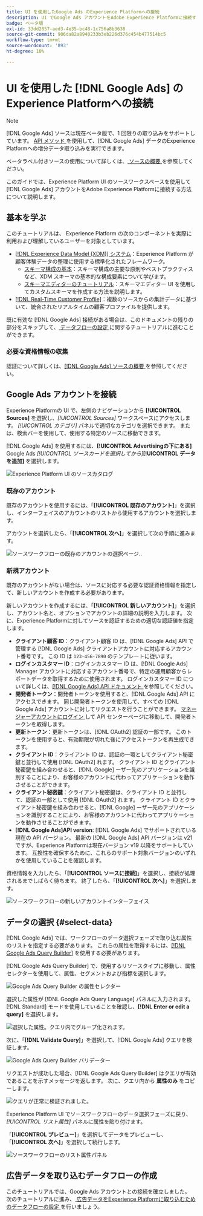```yaml
---
title: UI を使用したGoogle Ads のExperience Platformへの接続
description: UI でGoogle Ads アカウントをAdobe Experience Platformに接続する方法を説明します。
badge: ベータ版
exl-id: 33dd2857-aed3-4e35-bc48-1c756a8b3638
source-git-commit: 906da82a8940233b3eb226d376c454b477514bc5
workflow-type: tm+mt
source-wordcount: '893'
ht-degree: 10%

---
```


# UI を使用した [!DNL Google Ads] のExperience Platformへの接続

>[!NOTE]
>
> [!DNL Google Ads] ソースは現在ベータ版で、1 回限りの取り込みをサポートしています。 [API メソッド ](../../../api/create/advertising/ads.md) を使用して、[!DNL Google Ads] データのExperience Platformへの増分データ取り込みを実行できます。
>
>ベータラベル付きソースの使用について詳しくは、[ ソースの概要 ](../../../../home.md#terms-and-conditions) を参照してください。

このガイドでは、Experience Platform UI のソースワークスペースを使用して [!DNL Google Ads] アカウントをAdobe Experience Platformに接続する方法について説明します。

## 基本を学ぶ

このチュートリアルは、 Experience Platform の次のコンポーネントを実際に利用および理解しているユーザーを対象としています。

* [[!DNL Experience Data Model (XDM)] システム](../../../../../xdm/home.md)：Experience Platform が顧客体験データの整理に使用する標準化されたフレームワーク。
   * [スキーマ構成の基本](../../../../../xdm/schema/composition.md)：スキーマ構成の主要な原則やベストプラクティスなど、XDM スキーマの基本的な構成要素について学びます。
   * [スキーマエディターのチュートリアル](../../../../../xdm/tutorials/create-schema-ui.md)：スキーマエディター UI を使用してカスタムスキーマを作成する方法を説明します。
* [[!DNL Real-Time Customer Profile]](../../../../../profile/home.md)：複数のソースからの集計データに基づいて、統合されたリアルタイムの顧客プロファイルを提供します。

既に有効な [!DNL Google Ads] 接続がある場合は、このドキュメントの残りの部分をスキップして、[ データフローの設定 ](../../dataflow/advertising.md) に関するチュートリアルに進むことができます。

### 必要な資格情報の収集

認証について詳しくは、[[!DNL Google Ads]  ソースの概要 ](../../../../connectors/advertising/ads.md) を参照してください。

## Google Ads アカウントを接続

Experience Platformの UI で、左側のナビゲーションから **[!UICONTROL Sources]** を選択し、*[!UICONTROL Sources]* ワークスペースにアクセスします。 *[!UICONTROL カテゴリ]* パネルで適切なカテゴリを選択できます。 または、検索バーを使用して、使用する特定のソースに移動できます。

[!DNL Google Ads] を使用するには、**[!UICONTROL Advertisingの下にある]** Google Ads *[!UICONTROL ソースカードを選択してから]***[!UICONTROL データを追加]** を選択します。

![Experience Platform UI のソースカタログ ](../../../../images/tutorials/create/ads/catalog.png)

### 既存のアカウント

既存のアカウントを使用するには、「**[!UICONTROL 既存のアカウント]**」を選択し、インターフェイスのアカウントのリストから使用するアカウントを選択します。

アカウントを選択したら、「**[!UICONTROL 次へ]**」を選択して次の手順に進みます。

![ ソースワークフローの既存のアカウントの選択ページ ](../../../../images/tutorials/create/ads/existing.png)..

### 新規アカウント

既存のアカウントがない場合は、ソースに対応する必要な認証資格情報を指定して、新しいアカウントを作成する必要があります。

新しいアカウントを作成するには、「**[!UICONTROL 新しいアカウント]**」を選択し、アカウント名と、オプションでアカウントの詳細の説明を入力します。 次に、Experience Platformに対してソースを認証するための適切な認証値を指定します。

* **クライアント顧客 ID**：クライアント顧客 ID は、[!DNL Google Ads] API で管理する [!DNL Google Ads] クライアントアカウントに対応するアカウント番号です。 この ID は `123-456-7890` のテンプレートに従います。
* **ログインカスタマー ID**：ログインカスタマー ID は、[!DNL Google Ads] Manager アカウントに対応するアカウント番号で、特定の運用顧客からレポートデータを取得するために使用されます。 ログインカスタマー ID について詳しくは、[[!DNL Google Ads] API ドキュメント ](https://developers.google.com/search-ads/reporting/concepts/login-customer-id) を参照してください。
* **開発者トークン**：開発者トークンを使用すると、[!DNL Google Ads] API にアクセスできます。 同じ開発者トークンを使用して、すべての [!DNL Google Ads] アカウントに対してリクエストを行うことができます。 [ マネージャーアカウントにログイン ](https://ads.google.com/home/tools/manager-accounts/) して API センターページに移動して、開発者トークンを取得します。
* **更新トークン**：更新トークンは、[!DNL OAuth2] 認証の一部です。 このトークンを使用すると、有効期限が切れた後にアクセストークンを再生成できます。
* **クライアント ID**：クライアント ID は、認証の一環としてクライアント秘密鍵と並行して使用 [!DNL OAuth2] れます。 クライアント ID とクライアント秘密鍵を組み合わせると、[!DNL Google] ーザー先のアプリケーションを識別することにより、お客様のアカウントに代わってアプリケーションを動作させることができます。
* **クライアント秘密鍵**：クライアント秘密鍵は、クライアント ID と並行して、認証の一部として使用 [!DNL OAuth2] れます。 クライアント ID とクライアント秘密鍵を組み合わせると、[!DNL Google] ーザー先のアプリケーションを識別することにより、お客様のアカウントに代わってアプリケーションを動作させることができます。
* **[!DNL Google Ads]API version**: [!DNL Google Ads] でサポートされている現在の API バージョン。 最新の [!DNL Google Ads] API バージョンは v21 ですが、Experience Platformは現在バージョン v19 以降をサポートしています。 互換性を確保するために、これらのサポート対象バージョンのいずれかを使用していることを確認します。

資格情報を入力したら、「**[!UICONTROL ソースに接続]**」を選択し、接続が処理されるまでしばらく待ちます。 終了したら、「**[!UICONTROL 次へ]**」を選択します。

![ ソースワークフローの新しいアカウントインターフェイス ](../../../../images/tutorials/create/ads/new.png)

## データの選択 {#select-data}

[!DNL Google Ads] では、ワークフローのデータ選択フェーズで取り込む属性のリストを指定する必要があります。 これらの属性を取得するには、[[!DNL Google Ads Query Builder]](https://developers.google.com/google-ads/api/fields/v19/overview_query_builder) を使用する必要があります。

[!DNL Google Ads Query Builder] で、使用するリソースタイプに移動し、属性セレクターを使用して、属性、セグメントおよび指標を選択します。

![Google Ads Query Builder の属性セレクター ](../../../../images/tutorials/create/ads/attributes.png)

選択した属性が [!DNL Google Ads Query Language] パネルに入力されます。 [!DNL Standard] モードを使用していることを確認し、**[!DNL Enter or edit a query]** を選択します。

![ 選択した属性。クエリ内でグループ化されます。](../../../../images/tutorials/create/ads/enter-query.png)

次に、「**[!DNL Validate Query]**」を選択して、[!DNL Google Ads] クエリを検証します。

![Google Ads Query Builder バリデーター ](../../../../images/tutorials/create/ads/validate-query.png)

リクエストが成功した場合、[!DNL Google Ads Query Builder] はクエリが有効であることを示すメッセージを返します。 次に、クエリ内から **属性のみ** をコピーします。

![ クエリが正常に検証されました。](../../../../images/tutorials/create/ads/copy-query.png)

Experience Platform UI でソースワークフローのデータ選択フェーズに戻り、*[!UICONTROL リスト属性]* パネルに属性を貼り付けます。

「**[!UICONTROL プレビュー]**」を選択してデータをプレビューし、「**[!UICONTROL 次へ]**」を選択して続行します。

![ ソースワークフローのリスト属性パネル ](../../../../images/tutorials/create/ads/list-attributes.png)

## 広告データを取り込むデータフローの作成

このチュートリアルでは、Google Ads アカウントとの接続を確立しました。 次のチュートリアルに進み、[ 広告データをExperience Platformに取り込むためのデータフローの設定 ](../../dataflow/advertising.md) を行いましょう。
